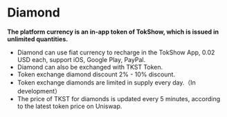 # Diamond

**The platform currency is an in-app token of TokShow, which is issued in unlimited quantities.**

* Diamond can use fiat currency to recharge in the TokShow App, 0.02 USD each, support iOS, Google Play, PayPal.
* Diamond can also be exchanged with TKST Token.
* Token exchange diamond discount 2% - 10% discount.
* Token exchange diamonds are limited in supply every day.（In development）
* The price of TKST for diamonds is updated every 5 minutes, according to the latest token price on Uniswap.
